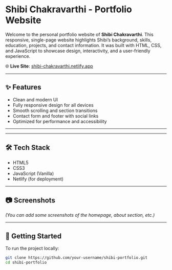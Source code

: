 # Shibi Chakravarthi - Portfolio Website

Welcome to the personal portfolio website of **Shibi Chakravarthi**. This responsive, single-page website highlights Shibi’s background, skills, education, projects, and contact information. It was built with HTML, CSS, and JavaScript to showcase design, interactivity, and a user-friendly experience.

🌐 **Live Site**: [shibi-chakravarthi.netlify.app](https://shibi-chakravarthi.netlify.app/)

---

## ✨ Features

- Clean and modern UI
- Fully responsive design for all devices
- Smooth scrolling and section transitions
- Contact form and footer with social links
- Optimized for performance and accessibility

---



---

## 🛠️ Tech Stack

- HTML5
- CSS3
- JavaScript (Vanilla)
- Netlify (for deployment)

---

## 📷 Screenshots

*(You can add some screenshots of the homepage, about section, etc.)*

---

## 🚀 Getting Started

To run the project locally:

```bash
git clone https://github.com/your-username/shibi-portfolio.git
cd shibi-portfolio


